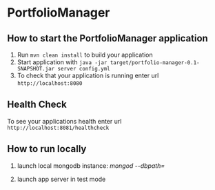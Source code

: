 # PortfolioManager

How to start the PortfolioManager application
---

1. Run `mvn clean install` to build your application
1. Start application with `java -jar target/portfolio-manager-0.1-SNAPSHOT.jar server config.yml`
1. To check that your application is running enter url `http://localhost:8080`

Health Check
---

To see your applications health enter url `http://localhost:8081/healthcheck`


How to run locally
---
1. launch local mongodb instance:   *mongod --dbpath=<path to db dir>*


1. launch app server in test mode  